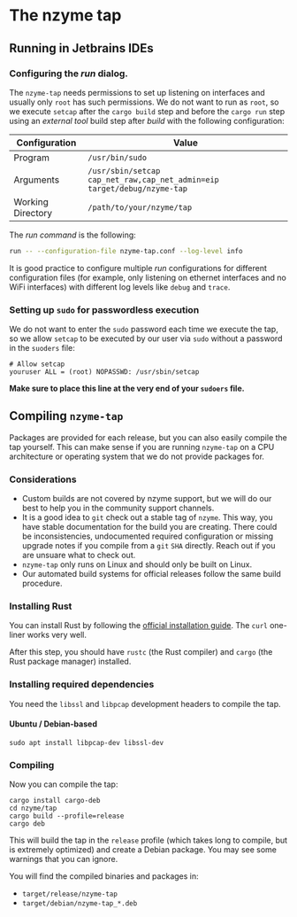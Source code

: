 # The nzyme tap

## Running in Jetbrains IDEs

### Configuring the *run* dialog.

The `nzyme-tap` needs permissions to set up listening on interfaces and usually only `root` has such permissions. We do
not want to run as `root`, so we execute `setcap` after the `cargo build` step and before the `cargo run` step using an
*external tool* build step after *build* with the following configuration:


| Configuration     | Value                                                                   |
|-------------------|-------------------------------------------------------------------------|
| Program           | `/usr/bin/sudo`                                                         |
| Arguments         | `/usr/sbin/setcap cap_net_raw,cap_net_admin=eip target/debug/nzyme-tap` |
| Working Directory | `/path/to/your/nzyme/tap`                                               |

The *run command* is the following:

```bash
run -- --configuration-file nzyme-tap.conf --log-level info
```

It is good practice to configure multiple *run* configurations for different configuration files (for example, only
listening on ethernet interfaces and no WiFi interfaces) with different log levels like `debug` and `trace`.

### Setting up `sudo` for passwordless execution

We do not want to enter the `sudo` password each time we execute the tap, so we allow `setcap` to be executed by our
user via `sudo` without a password in the `suoders` file:

```
# Allow setcap
youruser ALL = (root) NOPASSWD: /usr/sbin/setcap
```

**Make sure to place this line at the very end of your `sudoers` file.**

## Compiling `nzyme-tap`

Packages are provided for each release, but you can also easily compile the tap yourself. This can make sense if 
you are running `nzyme-tap` on a CPU architecture or operating system that we do not provide packages for. 

### Considerations


* Custom builds are not covered by nzyme support, but we will do our best to help you in the community support
  channels.
* It is a good idea to `git` check out a stable tag of `nzyme`. This way, you have stable documentation for
  the build you are creating. There could be inconsistencies, undocumented required configuration or missing 
  upgrade notes if you compile from a `git` `SHA` directly. Reach out if you are unsuare what to check out.
* `nzyme-tap` only runs on Linux and should only be built on Linux.
* Our automated build systems for official releases follow the same build procedure.

### Installing Rust

You can install Rust by following the [official installation guide](https://www.rust-lang.org/tools/install).
The `curl` one-liner works very well.


After this step, you should have `rustc` (the Rust compiler) and `cargo` (the Rust package manager) installed.

### Installing required dependencies

You need the `libssl` and `libpcap` development headers to compile the tap.

#### Ubuntu / Debian-based

```
sudo apt install libpcap-dev libssl-dev
```

### Compiling

Now you can compile the tap:

```
cargo install cargo-deb
cd nzyme/tap
cargo build --profile=release
cargo deb
```

This will build the tap in the `release` profile (which takes long to compile, but is extremely optimized) 
and create a Debian package. You may see some warnings that you can ignore.

You will find the compiled binaries and packages in:

* `target/release/nzyme-tap`
* `target/debian/nzyme-tap_*.deb`
